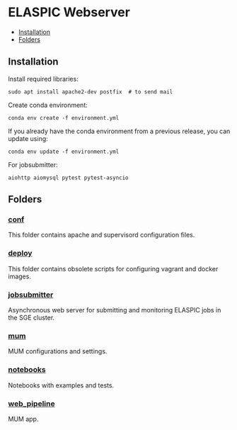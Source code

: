 # ELASPIC Webserver

- [Installation](#installation)
- [Folders](#folders)

## Installation

Install required libraries:

```
sudo apt install apache2-dev postfix  # to send mail
```

Create conda environment:

```
conda env create -f environment.yml
```

If you already have the conda environment from a previous release, you can update using:

```
conda env update -f environment.yml
```

For jobsubmitter:

```
aiohttp aiomysql pytest pytest-asyncio
```

## Folders

### [conf](/conf)

This folder contains apache and supervisord configuration files.

### [deploy](/deploy)

This folder contains obsolete scripts for configuring vagrant and docker images.

### [jobsubmitter](/jobsubmitter)

Asynchronous web server for submitting and monitoring ELASPIC jobs in the SGE cluster.

### [mum](/mum)

MUM configurations and settings.

### [notebooks](/notebooks)

Notebooks with examples and tests.

### [web_pipeline](/web_pipeline)

MUM app.
